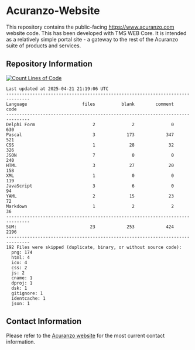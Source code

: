 # Acuranzo-Website
This repository contains the public-facing https://www.acuranzo.com website code. This has been developed with TMS WEB Core. It is intended as a relatively simple portal site - a gateway to the rest of the Acuranzo suite of products and services. 

## Repository Information
[![Count Lines of Code](https://github.com/lanboss-ltd/Acuranzo-Website/actions/workflows/main.yml/badge.svg)](https://github.com/lanboss-ltd/Acuranzo-Website/actions/workflows/main.yml)
<!--CLOC-START -->
```
Last updated at 2025-04-21 21:19:06 UTC
-------------------------------------------------------------------------------
Language                     files          blank        comment           code
-------------------------------------------------------------------------------
Delphi Form                      2              2              0            630
Pascal                           3            173            347            521
CSS                              1             28             32            326
JSON                             7              0              0            240
HTML                             3             27             20            158
XML                              1              0              0            119
JavaScript                       3              6              0             94
YAML                             2             15             23             72
Markdown                         1              2              2             36
-------------------------------------------------------------------------------
SUM:                            23            253            424           2196
-------------------------------------------------------------------------------
192 Files were skipped (duplicate, binary, or without source code):
  png: 174
  html: 4
  ico: 4
  css: 2
  js: 2
  cname: 1
  dproj: 1
  dsk: 1
  gitignore: 1
  identcache: 1
  json: 1
```
<!--CLOC-END-->

## Contact Information
Please refer to the [Acuranzo website](https://www.acuranzo.com) for the most current contact information.
